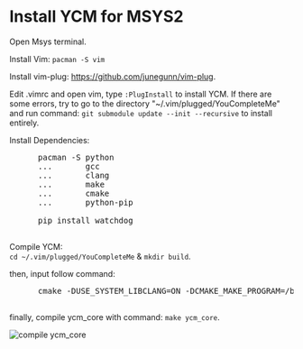 # Install YCM for MSYS2  

Open Msys terminal.  

Install Vim: ```pacman -S vim```  

Install vim-plug: https://github.com/junegunn/vim-plug.  

Edit .vimrc and open vim, type ```:PlugInstall``` to install YCM. If there are some errors, try to go to the directory "~/.vim/plugged/YouCompleteMe" and run command: 
```git submodule update --init --recursive``` to install entirely.  

Install Dependencies:    
   <pre>
      pacman -S python
      ...       gcc
      ...       clang
      ...       make
      ...       cmake
      ...       python-pip
      
      pip install watchdog  
   </pre>
            
Compile YCM:  
   ```cd ~/.vim/plugged/YouCompleteMe``` & ```mkdir build```.  
   
   then, input follow command:
   <pre>
      cmake -DUSE_SYSTEM_LIBCLANG=ON -DCMAKE_MAKE_PROGRAM=/bin/make.exe . ~/.vim/plugged/YouCompleteMe/third_party/ycmd/cpp/
   </pre>
   
   finally, compile ycm_core with command: ```make ycm_core```.
   
   ![compile ycm_core](https://github.com/Jokia/install_YCM/blob/main/raw/msys2_ycm.png)
